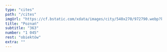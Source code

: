 ```yaml
---
type: "cites"
path: "/cites"
imgUrl: "https://cf.bstatic.com/xdata/images/city/540x270/972790.webp?k=169b38f78038e54b9bb08e1ae7cc754acf0e189247305edd2ec353bf97d545b8&o="
title: "Poznań"
subtitle: "363"
number: "1 045"
rest: "obiektów" 
extra: ""
---
```

